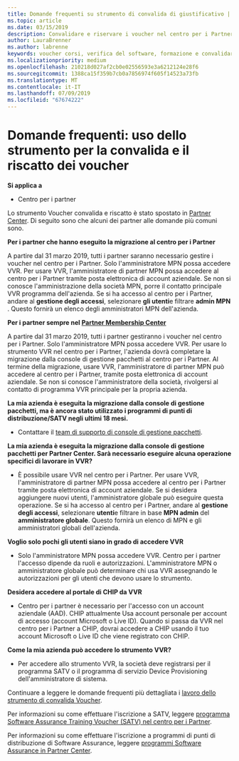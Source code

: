 ```yaml
---
title: Domande frequenti su strumento di convalida di giustificativo | Centro per i partner
ms.topic: article
ms.date: 03/15/2019
description: Convalidare e riservare i voucher nel centro per i Partner
author: LauraBrenner
ms.author: labrenne
keywords: voucher corsi, verifica del software, formazione e convalidare i voucher, riserva voucher
ms.localizationpriority: medium
ms.openlocfilehash: 210218d027af2cb0e02556593e3a6212124e28f6
ms.sourcegitcommit: 1388ca15f359b7cb0a7856974f605f14523a73fb
ms.translationtype: MT
ms.contentlocale: it-IT
ms.lasthandoff: 07/09/2019
ms.locfileid: "67674222"
---
```

# <a name="faq-using-the-voucher-validation-and-redemption-tool"></a>Domande frequenti: uso dello strumento per la convalida e il riscatto dei voucher 

**Si applica a**

- Centro per i partner

Lo strumento Voucher convalida e riscatto è stato spostato in [Partner Center](https://partner.microsoft.com/en-us/pcv/dashboard/overview). Di seguito sono che alcuni dei partner alle domande più comuni sono. 

**Per i partner che hanno eseguito la migrazione al centro per i Partner**

 A partire dal 31 marzo 2019, tutti i partner saranno necessario gestire i voucher nel centro per i Partner. Solo l'amministratore MPN possa accedere VVR. Per usare VVR, l'amministratore di partner MPN possa accedere al centro per i Partner tramite posta elettronica di account aziendale. Se non si conosce l'amministrazione della società MPN, porre il contatto principale VVR programma dell'azienda.  Se si ha accesso al centro per i Partner, andare al **gestione degli accessi**, selezionare **gli utenti**e filtrare **admin MPN** . Questo fornirà un elenco degli amministratori MPN dell'azienda.  

**Per i partner sempre nel [Partner Membership Center](https://partner.microsoft.com/)**

A partire dal 31 marzo 2019, tutti i partner gestiranno i voucher nel centro per i Partner. Solo l'amministratore MPN possa accedere VVR. Per usare lo strumento VVR nel centro per i Partner, l'azienda dovrà completare la migrazione dalla console di gestione pacchetti al centro per i Partner. Al termine della migrazione, usare VVR, l'amministratore di partner MPN può accedere al centro per i Partner, tramite posta elettronica di account aziendale. Se non si conosce l'amministratore della società, rivolgersi al contatto di programma VVR principale per la propria azienda.  


**La mia azienda è eseguita la migrazione dalla console di gestione pacchetti, ma è ancora stato utilizzato i programmi di punti di distribuzione/SATV negli ultimi 18 mesi.**

- Contattare il [team di supporto di console di gestione pacchetti](mailto:proghelp@microsoft.com). 


**La mia azienda è eseguita la migrazione dalla console di gestione pacchetti per Partner Center. Sarà necessario eseguire alcuna operazione specifici di lavorare in VVR?** 

- È possibile usare VVR nel centro per i Partner.  Per usare VVR, l'amministratore di partner MPN possa accedere al centro per i Partner tramite posta elettronica di account aziendale. Se si desidera aggiungere nuovi utenti, l'amministratore globale può eseguire questa operazione. Se si ha accesso al centro per i Partner, andare al **gestione degli accessi**, selezionare **utenti**e filtrare in base **MPN admin** del **amministratore globale**. Questo fornirà un elenco di MPN e gli amministratori globali dell'azienda.  

**Voglio solo pochi gli utenti siano in grado di accedere VVR**

- Solo l'amministratore MPN possa accedere VVR. Centro per i partner l'accesso dipende da ruoli e autorizzazioni. L'amministratore MPN o amministratore globale può determinare chi usa VVR assegnando le autorizzazioni per gli utenti che devono usare lo strumento.

**Desidera accedere al portale di CHIP da VVR**

- Centro per i partner è necessario per l'accesso con un account aziendale (AAD).  CHIP attualmente Usa account personale per account di accesso (account Microsoft o Live ID).  Quando si passa da VVR nel centro per i Partner a CHIP, dovrai accedere a CHIP usando il tuo account Microsoft o Live ID che viene registrato con CHIP.

**Come la mia azienda può accedere lo strumento VVR?**

- Per accedere allo strumento VVR, la società deve registrarsi per il programma SATV o il programma di servizio Device Provisioning dell'amministratore di sistema.

Continuare a leggere le domande frequenti più dettagliata i [lavoro dello strumento di convalida Voucher](https://query.prod.cms.rt.microsoft.com/cms/api/am/binary/RE3kz5o).

Per informazioni su come effettuare l'iscrizione a SATV, leggere [programma Software Assurance Training Voucher (SATV) nel centro per i Partner](software-assurance-satv.md).

Per informazioni su come effettuare l'iscrizione a programmi di punti di distribuzione di Software Assurance, leggere [programmi Software Assurance in Partner Center](software-assurance-dps.md).
